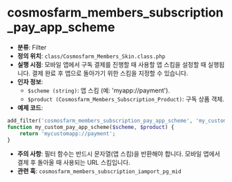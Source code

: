 # cosmosfarm_members_subscription_pay_app_scheme

- **분류**: Filter
- **정의 위치**: `class/Cosmosfarm_Members_Skin.class.php`
- **실행 시점**: 모바일 앱에서 구독 결제를 진행할 때 사용할 앱 스킴을 설정할 때 실행됩니다. 결제 완료 후 앱으로 돌아가기 위한 스킴을 지정할 수 있습니다.
- **인자 정보**:
  - `$scheme (string)`: 앱 스킴 (예: 'myapp://payment').
  - `$product (Cosmosfarm_Members_Subscription_Product)`: 구독 상품 객체.
- **예제 코드**:

```php
add_filter('cosmosfarm_members_subscription_pay_app_scheme', 'my_custom_pay_app_scheme', 10, 2);
function my_custom_pay_app_scheme($scheme, $product) {
    return 'mycustomapp://payment';
}
```

- **주의 사항**: 필터 함수는 반드시 문자열(앱 스킴)을 반환해야 합니다. 모바일 앱에서 결제 후 돌아올 때 사용되는 URL 스킴입니다.
- **관련 훅**: `cosmosfarm_members_subscription_iamport_pg_mid`
